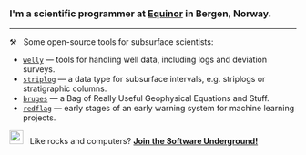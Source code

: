 ### I'm a scientific programmer at [Equinor](https://github.com/equinor) in Bergen, Norway.

---

:hammer_and_pick: &nbsp; Some open-source tools for subsurface scientists:

- [`welly`](https://github.com/agile-geoscience/welly) &mdash; tools for handling well data, including logs and deviation surveys.
- [`striplog`](https://github.com/agile-geoscience/striplog) &mdash; a data type for subsurface intervals, e.g. striplogs or stratigraphic columns.
- [`bruges`](https://github.com/agile-geoscience/bruges) &mdash; a Bag of Really Useful Geophysical Equations and Stuff.
- [`redflag`](https://github.com/agile-geoscience/redflag) &mdash; early stages of an early warning system for machine learning projects.

<img src="https://pbs.twimg.com/profile_images/1542846902118514688/YmNvnNYc_400x400.jpg" width=24px /> &nbsp; Like rocks and computers? [**Join the Software Underground!**](https://softwareunderground.org/slack)
